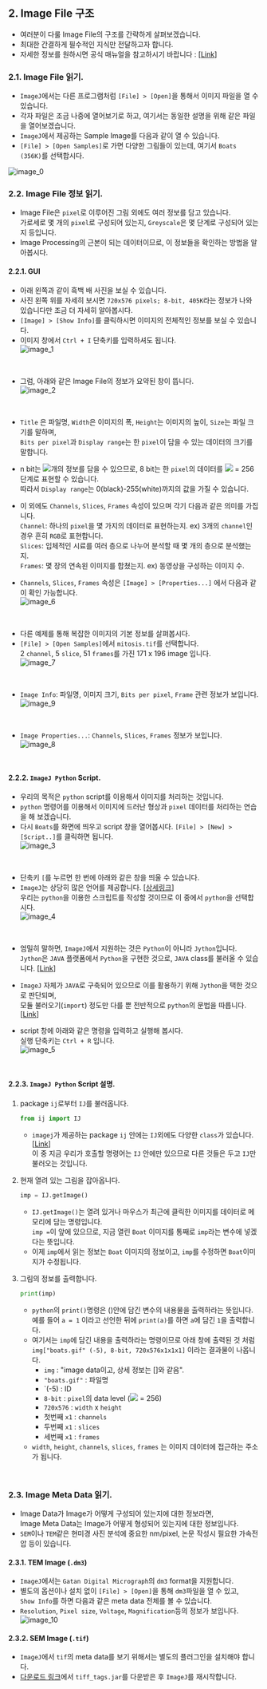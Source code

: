 ## 2. Image File 구조  
* 여러분이 다룰 Image File의 구조를 간략하게 살펴보겠습니다.  
* 최대한 간결하게 필수적인 지식만 전달하고자 합니다.  
* 자세한 정보를 원하시면 공식 매뉴얼을 참고하시기 바랍니다 : [[Link](https://imagej.nih.gov/ij/docs/guide/146-7.html#toc-Section-7)]

### 2.1. Image File 읽기.  
* `ImageJ`에서는 다른 프로그램처럼 `[File] > [Open]`을 통해서 이미지 파일을 열 수 있습니다.  
* 각자 파일은 조금 나중에 열어보기로 하고, 여기서는 동일한 설명을 위해 같은 파일을 열어보겠습니다.  
* `ImageJ`에서 제공하는 Sample Image를 다음과 같이 열 수 있습니다.  
* `[File] > [Open Samples]`로 가면 다양한 그림들이 있는데, 여기서 `Boats (356K)`를 선택합시다.  

![image_0](/imagej_script_python/images/2_image_0.PNG)
<br>  

### 2.2. Image File 정보 읽기.  
* Image File은 `pixel`로 이루어진 그림 외에도 여러 정보를 담고 있습니다.  
  가로세로 몇 개의 `pixel`로 구성되어 있는지, `Greyscale`은 몇 단계로 구성되어 있는지 등입니다.  
* Image Processing의 근본이 되는 데이터이므로, 이 정보들을 확인하는 방법을 알아봅시다.  

#### 2.2.1. GUI  
* 아래 왼쪽과 같이 흑백 배 사진을 보실 수 있습니다.  
* 사진 왼쪽 위를 자세히 보시면 `720x576 pixels; 8-bit, 405K`라는 정보가 나와 있습니다만 조금 더 자세히 알아봅시다.  
* `[Image] > [Show Info]`를 클릭하시면 이미지의 전체적인 정보를 보실 수 있습니다.  
* 이미지 창에서 `Ctrl + I` 단축키를 입력하셔도 됩니다.  
![image_1](/imagej_script_python/images/2_image_1.PNG)
<br>  

* 그럼, 아래와 같은 Image File의 정보가 요약된 창이 뜹니다.  
![image_2](/imagej_script_python/images/2_image_2.PNG)
<br>  

* `Title` 은 파일명, `Width`은 이미지의 폭, `Height`는 이미지의 높이, `Size`는 파일 크기를 말하며,  
  `Bits per pixel`과 `Display range`는 한 `pixel`이 담을 수 있는 데이터의 크기를 말합니다.  
* n bit는 <img src="https://latex.codecogs.com/gif.latex?2^n" />개의 정보를 담을 수 있으므로, 8 bit는 한 `pixel`의 데이터를 <img src="https://latex.codecogs.com/gif.latex?2^8" /> = 256 단계로 표현할 수 있습니다.  
  따라서 `Display range`는 0(black)-255(white)까지의 값을 가질 수 있습니다.  

* 이 외에도 `Channels`, `Slices`, `Frames` 속성이 있으며 각기 다음과 같은 의미를 가집니다.  
  `Channel`: 하나의 `pixel`을 몇 가지의 데이터로 표현하는지. ex) 3개의 `channel`인 경우 흔히 `RGB`로 표현합니다.  
  `Slices`: 입체적인 시료를 여러 층으로 나누어 분석할 때 몇 개의 층으로 분석했는지.  
  `Frames`: 몇 장의 연속왼 이미지를 합쳤는지. ex) 동영상을 구성하는 이미지 수.
* `Channels`, `Slices`, `Frames` 속성은 `[Image] > [Properties...]` 에서 다음과 같이 확인 가능합니다.  
![image_6](/imagej_script_python/images/2_image_6.PNG)
<br>  

* 다른 예제를 통해 복잡한 이미지의 기본 정보를 살펴봅시다.  
* `[File] > [Open Samples]`에서 `mitosis.tif`를 선택합니다.  
  2 `channel`, 5 `slice`, 51 `frames`를 가진 171 x 196 image 입니다.  
![image_7](/imagej_script_python/images/2_image_7.PNG)
<br>  

* `Image Info`: 파일명, 이미지 크기, `Bits per pixel`, `Frame` 관련 정보가 보입니다.  
![image_9](/imagej_script_python/images/2_image_9.PNG)
<br>  

* `Image Properties...`: `Channels`, `Slices`, `Frames` 정보가 보입니다.   
![image_8](/imagej_script_python/images/2_image_8.PNG)
<br>  

#### 2.2.2. `ImageJ Python` Script.  
* 우리의 목적은 `python` script를 이용해서 이미지를 처리하는 것입니다.  
* `python` 명령어를 이용해서 이미지에 드러난 형상과 `pixel` 데이터를 처리하는 연습을 해 보겠습니다.  
* 다시 `Boats`를 화면에 띄우고 script 창을 열어봅시다. `[File] > [New] > [Script..]`를 클릭하면 됩니다.  
![image_3](/imagej_script_python/images/2_image_3.PNG)
<br>  

* 단축키 `[`를 누르면 한 번에 아래와 같은 창을 띄울 수 있습니다.  
* `ImageJ`는 상당히 많은 언어를 제공합니다. [[상세링크](https://imagej.net/Scripting)]  
  우리는 `python`을 이용한 스크립트를 작성할 것이므로 이 중에서 `python`을 선택합시다.  
![image_4](/imagej_script_python/images/2_image_4.PNG)
<br>  


* 엄밀히 말하면, `ImageJ`에서 지원하는 것은 `Python`이 아니라 `Jython`입니다.   
  `Jython`은 `JAVA` 플랫폼에서 `Python`을 구현한 것으로, `JAVA` class를 불러올 수 있습니다. [[Link](https://jythonbook-ko.readthedocs.io/en/latest/LangSyntax.html)]  
* `ImageJ` 자체가 `JAVA`로 구축되어 있으므로 이를 활용하기 위해 `Jython`을 택한 것으로 판단되며,  
  모듈 불러오기(`import`) 정도만 다를 뿐 전반적으로 `python`의 문법을 따릅니다. [[Link](https://imagej.net/Jython_Scripting)]  
  
* script 창에 아래와 같은 명령을 입력하고 실행해 봅시다.  
  실행 단축키는 `Ctrl + R` 입니다.  
![image_5](/imagej_script_python/images/2_image_5.PNG)  
<br>  

#### 2.2.3. `ImageJ Python` Script 설명.  
 
1. package `ij`로부터 `IJ`를 불러옵니다.  
    ```python 
    from ij import IJ
    ```  
    * `imagej`가 제공하는 package `ij` 안에는 `IJ`외에도 다양한 `class`가 있습니다. [[Link](https://javadoc.scijava.org/ImageJ1/ij/package-summary.html)]  
    이 중 지금 우리가 호출할 명령어는 `IJ` 안에만 있으므로 다른 것들은 두고 `IJ`만 불러오는 것입니다.  
  
2. 현재 열려 있는 그림을 잡아옵니다.  
    ```python 
    imp = IJ.getImage()
    ```  
    * `IJ.getImage()`는 열려 있거나 마우스가 최근에 클릭한 이미지를 데이터로 메모리에 담는 명령입니다.  
      `imp =`이 앞에 있으므로, 지금 열린 `Boat` 이미지를 통째로 `imp`라는 변수에 넣겠다는 뜻입니다.  
    * 이제 `imp`에서 읽는 정보는 `Boat` 이미지의 정보이고, `imp`를 수정하면 `Boat`이미지가 수정됩니다.  
    
3. 그림의 정보를 출력합니다.  
    ```python 
    print(imp)
    ```  
    * `python`의 `print()`명령은 ()안에 담긴 변수의 내용물을 출력하라는 뜻입니다.  
      예를 들어 `a = 1` 이라고 선언한 뒤에 `print(a)`를 하면 `a`에 담긴 `1`을 출력합니다.  
    * 여기서는 `imp`에 담긴 내용을 출력하라는 명령이므로 아래 창에 출력된 것 처럼  
      `img["boats.gif" (-5), 8-bit, 720x576x1x1x1]` 이라는 결과물이 나옵니다.  
      * `img` : "image data이고, 상세 정보는 []와 같음".  
      * `"boats.gif"` : 파일명  
      * `(-5) : ID  
      * `8-bit` : `pixel`의 data level (<img src="https://latex.codecogs.com/gif.latex?2^8" /> = 256)  
      * `720x576` : `width` x `height`  
      * 첫번째 `x1` : `channels`    
      * 두번째 `x1` : `slices`  
      * 세번째 `x1` : `frames`        
    * `width`, `height`, `channels`, `slices`, `frames` 는 이미지 데이터에 접근하는 주소가 됩니다.  
 <br>  

### 2.3. Image Meta Data 읽기.  
* Image Data가 Image가 어떻게 구성되어 있는지에 대한 정보라면,  
  Image Meta Data는 Image가 어떻게 형성되어 있는지에 대한 정보입니다.  
* `SEM`이나 `TEM`같은 현미경 사진 분석에 중요한 nm/pixel, 논문 작성시 필요한 가속전압 등이 있습니다.  

#### 2.3.1. TEM Image (`.dm3`) 
* `ImageJ`에서는 `Gatan Digital Micrograph`의 `dm3` format을 지원합니다.  
* 별도의 옵션이나 설치 없이 `[File] > [Open]`을 통해 `dm3`파일을 열 수 있고,  
  `Show Info`를 하면 다음과 같은 meta data 전체를 볼 수 있습니다.  
* `Resolution`, `Pixel size`, `Voltage`, `Magnification`등의 정보가 보입니다.  
![image_10](/imagej_script_python/images/2_image_10.PNG)  

#### 2.3.2. SEM Image (`.tif`) 
* `ImageJ`에서 `tif`의 meta data를 보기 위해서는 별도의 플러그인을 설치해야 합니다.    
* [다운로드 링크](https://imagej.nih.gov/ij/plugins/tiff-tags.html)에서 `tiff_tags.jar`를 다운받은 후 `ImageJ`를 재시작합니다.  

